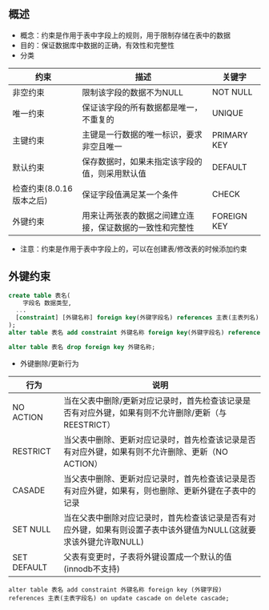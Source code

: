 ## 概述

- 概念：约束是作用于表中字段上的规则，用于限制存储在表中的数据
- 目的：保证数据库中数据的正确，有效性和完整性
- 分类

| 约束                     | 描述                                                     | 关键字      |
| ------------------------ | -------------------------------------------------------- | ----------- |
| 非空约束                 | 限制该字段的数据不为NULL                                 | NOT NULL    |
| 唯一约束                 | 保证该字段的所有数据都是唯一，不重复的                   | UNIQUE      |
| 主键约束                 | 主键是一行数据的唯一标识，要求非空且唯一                 | PRIMARY KEY |
| 默认约束                 | 保存数据时，如果未指定该字段的值，则采用默认值           | DEFAULT     |
| 检查约束(8.0.16版本之后) | 保证字段值满足某一个条件                                 | CHECK       |
| 外键约束                 | 用来让两张表的数据之间建立连接，保证数据的一致性和完整性 | FOREIGN KEY |

- 注意：约束是作用于表中字段上的，可以在创建表/修改表的时候添加约束

## 外键约束

```sql
create table 表名(
	字段名 数据类型,
  ...
  [constraint] [外键名称] foreign key(外键字段名) references 主表(主表列名)
);
alter table 表名 add constraint 外键名称 foreign key(外键字段名) references 主表(主表列名);

alter table 表名 drop foreign key 外键名称;
```

- 外键删除/更新行为

| 行为        | 说明                                                         |
| ----------- | ------------------------------------------------------------ |
| NO ACTION   | 当在父表中删除/更新对应记录时，首先检查该记录是否有对应外键，如果有则不允许删除/更新（与REESTRICT） |
| RESTRICT    | 当父表中删除、更新对应记录时，首先检查该记录是否有对应外键，如果有则不允许删除、更新（NO ACTION） |
| CASADE      | 当父表中删除、更新对应记录时，首先检查该记录是否有对应外键，如果有，则也删除、更新外键在子表中的记录 |
| SET NULL    | 当在父表中删除对应记录时，首先检查该记录是否有对应外键，如果有则设置子表中该外键值为NULL(这就要求该外键允许取NULL) |
| SET DEFAULT | 父表有变更时，子表将外键设置成一个默认的值(innodb不支持)     |

`alter table 表名 add constraint 外键名称 foreign key (外键字段) references 主表(主表字段名) on update cascade on delete cascade;`
